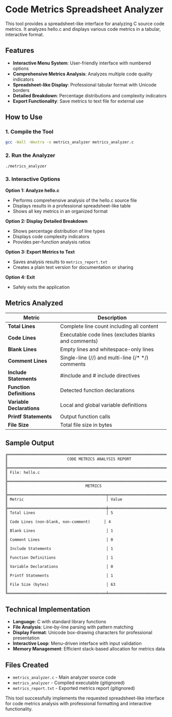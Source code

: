 # Code Metrics Spreadsheet Analyzer

This tool provides a spreadsheet-like interface for analyzing C source code metrics. It analyzes hello.c and displays various code metrics in a tabular, interactive format.

## Features

- **Interactive Menu System**: User-friendly interface with numbered options
- **Comprehensive Metrics Analysis**: Analyzes multiple code quality indicators
- **Spreadsheet-like Display**: Professional tabular format with Unicode borders
- **Detailed Breakdown**: Percentage distributions and complexity indicators  
- **Export Functionality**: Save metrics to text file for external use

## How to Use

### 1. Compile the Tool
```bash
gcc -Wall -Wextra -o metrics_analyzer metrics_analyzer.c
```

### 2. Run the Analyzer
```bash
./metrics_analyzer
```

### 3. Interactive Options

**Option 1: Analyze hello.c**
- Performs comprehensive analysis of the hello.c source file
- Displays results in a professional spreadsheet-like table
- Shows all key metrics in an organized format

**Option 2: Display Detailed Breakdown**
- Shows percentage distribution of line types
- Displays code complexity indicators
- Provides per-function analysis ratios

**Option 3: Export Metrics to Text**
- Saves analysis results to `metrics_report.txt`
- Creates a plain text version for documentation or sharing

**Option 4: Exit**
- Safely exits the application

## Metrics Analyzed

| Metric | Description |
|--------|-------------|
| **Total Lines** | Complete line count including all content |
| **Code Lines** | Executable code lines (excludes blanks and comments) |
| **Blank Lines** | Empty lines and whitespace-only lines |
| **Comment Lines** | Single-line (//) and multi-line (/* */) comments |
| **Include Statements** | #include and # include directives |
| **Function Definitions** | Detected function declarations |
| **Variable Declarations** | Local and global variable definitions |
| **Printf Statements** | Output function calls |
| **File Size** | Total file size in bytes |

## Sample Output

```
╔═══════════════════════════════════════════════════════════════════════════════╗
║                          CODE METRICS ANALYSIS REPORT                        ║
╠═══════════════════════════════════════════════════════════════════════════════╣
║ File: hello.c                                                                 ║
╠═══════════════════════════════════════════════════════════════════════════════╣
║                                  METRICS                                     ║
╠═══════════════════════════════════════════╤═══════════════════════════════════╣
║ Metric                                    │ Value                             ║
╠═══════════════════════════════════════════╪═══════════════════════════════════╣
║ Total Lines                               │ 5                                 ║
║ Code Lines (non-blank, non-comment)      │ 4                                 ║
║ Blank Lines                               │ 1                                 ║
║ Comment Lines                             │ 0                                 ║
║ Include Statements                        │ 1                                 ║
║ Function Definitions                      │ 1                                 ║
║ Variable Declarations                     │ 0                                 ║
║ Printf Statements                         │ 1                                 ║
║ File Size (bytes)                         │ 63                                ║
╚═══════════════════════════════════════════╧═══════════════════════════════════╝
```

## Technical Implementation

- **Language**: C with standard library functions
- **File Analysis**: Line-by-line parsing with pattern matching
- **Display Format**: Unicode box-drawing characters for professional presentation
- **Interactive Loop**: Menu-driven interface with input validation
- **Memory Management**: Efficient stack-based allocation for metrics data

## Files Created

- `metrics_analyzer.c` - Main analyzer source code
- `metrics_analyzer` - Compiled executable (gitignored)
- `metrics_report.txt` - Exported metrics report (gitignored)

This tool successfully implements the requested spreadsheet-like interface for code metrics analysis with professional formatting and interactive functionality.